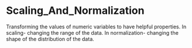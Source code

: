 # Scaling_And_Normalization
Transforming the values of numeric variables to have helpful properties.
In scaling- changing the range of the data.
In normalization- changing the shape of the distribution of the data.
